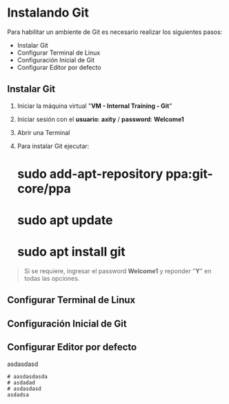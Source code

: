 # Instalando Git
Para habilitar un ambiente de Git es necesario realizar los siguientes pasos:

 - Instalar Git
 - Configurar Terminal de Linux
 - Configuración Inicial de Git
 - Configurar Editor por defecto

## Instalar Git
 1. Iniciar la máquina virtual "**VM - Internal Training - Git**"
 2. Iniciar sesión con el **usuario**: **axity** / **password**: **Welcome1**
 3. Abrir una Terminal
 4. Para instalar Git ejecutar:

    # sudo add-apt-repository ppa:git-core/ppa
    # sudo apt update
    # sudo apt install git

> Si se requiere, ingresar el password **Welcome1** y reponder "**Y**" en todas las opciones.

## Configurar Terminal de Linux

## Configuración Inicial de Git

## Configurar Editor por defecto
asdasdasd

    # aasdasdasda
    # asdadad
    # asdasdasd
    asdadsa

<!--stackedit_data:
eyJoaXN0b3J5IjpbLTE5NjM0MTc4MDksMTgzNjIzNzAyLDkwMz
MwMjk5OCwtNzE3MjM2NzEzLC0zMDQxMjYzMTgsMTk2ODA3MTgz
NCwtMTkzODcyNTY3MSwzNTk2NzM0Niw3MzA5OTgxMTZdfQ==
-->